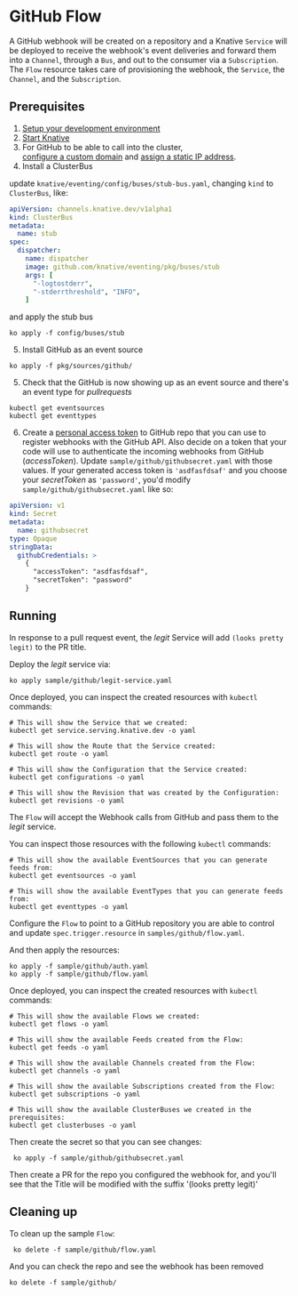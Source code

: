 # GitHub Flow

A GitHub webhook will be created on a repository and a Knative `Service` will be 
deployed to receive the webhook's event deliveries and forward them into a 
`Channel`, through a `Bus`, and out to the consumer via a `Subscription`. The 
`Flow` resource takes care of provisioning the webhook, the `Service`, the 
`Channel`, and the `Subscription`.

## Prerequisites

1. [Setup your development environment](../../DEVELOPMENT.md#getting-started)
2. [Start Knative](../../README.md#start-knative)
3. For GitHub to be able to call into the cluster,  
   [configure a custom domain](https://github.com/knative/docs/blob/master/serving/using-a-custom-domain.md) and 
   [assign a static IP address](https://github.com/knative/docs/blob/master/serving/gke-assigning-static-ip-address.md).
4. Install a ClusterBus

update `knative/eventing/config/buses/stub-bus.yaml`, changing `kind` to `ClusterBus`, like:

```yaml
apiVersion: channels.knative.dev/v1alpha1
kind: ClusterBus
metadata:
  name: stub
spec:
  dispatcher:
    name: dispatcher
    image: github.com/knative/eventing/pkg/buses/stub
    args: [
      "-logtostderr",
      "-stderrthreshold", "INFO",
    ]
``` 

and apply the stub bus

```shell
ko apply -f config/buses/stub
```

5. Install GitHub as an event source

```shell
ko apply -f pkg/sources/github/
```

5. Check that the GitHub is now showing up as an event source and there's an event type for *pullrequests*

```shell
kubectl get eventsources
kubectl get eventtypes
```

6. Create a [personal access token](https://github.com/settings/tokens) to GitHub repo that you can use to register
   webhooks with the GitHub API. Also decide on a token that your code will use to authenticate the incoming webhooks
   from GitHub (*accessToken*). Update `sample/github/githubsecret.yaml` with those values. If your generated access
   token is `'asdfasfdsaf'` and you choose your *secretToken* as `'password'`, you'd modify
   `sample/github/githubsecret.yaml` like so:

```yaml
apiVersion: v1
kind: Secret
metadata:
  name: githubsecret
type: Opaque
stringData:
  githubCredentials: >
    {
      "accessToken": "asdfasfdsaf",
      "secretToken": "password"
    }
```

## Running

In response to a pull request event, the _legit_ Service will add `(looks pretty legit)` to the PR title.

Deploy the _legit_ service via:

```shell
ko apply sample/github/legit-service.yaml
```

Once deployed, you can inspect the created resources with `kubectl` commands:

```shell
# This will show the Service that we created:
kubectl get service.serving.knative.dev -o yaml

# This will show the Route that the Service created:
kubectl get route -o yaml

# This will show the Configuration that the Service created:
kubectl get configurations -o yaml

# This will show the Revision that was created by the Configuration:
kubectl get revisions -o yaml
```

The `Flow` will accept the Webhook calls from GitHub and pass them to the _legit_ service.

You can inspect those resources with the following `kubectl` commands:

```shell
# This will show the available EventSources that you can generate feeds from:
kubectl get eventsources -o yaml

# This will show the available EventTypes that you can generate feeds from:
kubectl get eventtypes -o yaml
```

Configure the `Flow` to point to a GitHub repository you are able to control and update
`spec.trigger.resource` in `samples/github/flow.yaml`.  

And then apply the resources:

```shell
ko apply -f sample/github/auth.yaml
ko apply -f sample/github/flow.yaml
```   

Once deployed, you can inspect the created resources with `kubectl` commands:

```shell
# This will show the available Flows we created:
kubectl get flows -o yaml

# This will show the available Feeds created from the Flow:
kubectl get feeds -o yaml

# This will show the available Channels created from the Flow:
kubectl get channels -o yaml

# This will show the available Subscriptions created from the Flow:
kubectl get subscriptions -o yaml

# This will show the available ClusterBuses we created in the prerequisites:
kubectl get clusterbuses -o yaml
```

Then create the secret so that you can see changes:

```shell
 ko apply -f sample/github/githubsecret.yaml
```

Then create a PR for the repo you configured the webhook for, and you'll see that the Title
will be modified with the suffix '(looks pretty legit)'

## Cleaning up

To clean up the sample `Flow`:
```shell
 ko delete -f sample/github/flow.yaml
```

And you can check the repo and see the webhook has been removed

```shell
ko delete -f sample/github/
```
